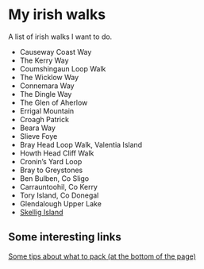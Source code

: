 # My irish walks
A list of irish walks I want to do.

- Causeway Coast Way
- The Kerry Way
- Coumshingaun Loop Walk
- The Wicklow Way
- Connemara Way
- The Dingle Way
- The Glen of Aherlow
- Errigal Mountain
- Croagh Patrick
- Beara Way
- Slieve Foye
- Bray Head Loop Walk, Valentia Island
- Howth Head Cliff Walk
- Cronin’s Yard Loop
- Bray to Greystones
- Ben Bulben, Co Sligo
- Carrauntoohil, Co Kerry
- Tory Island, Co Donegal
- Glendalough Upper Lake
- [Skellig Island](skellig-island/index.md)

## Some interesting links
[Some tips about what to pack (at the bottom of the page)](https://www.independent.ie/life/travel/ireland/7-amazing-walks-in-ireland-fresh-air-for-every-fitness-level-35575321.html)
